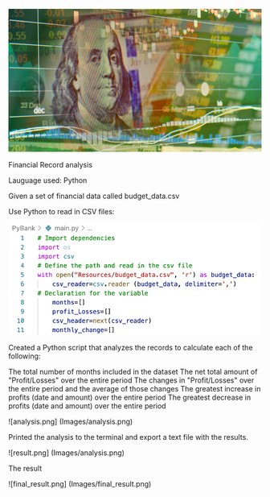 

![revenue-per-lead.png](Images/revenue-per-lead.png)

Financial Record analysis 

Lauguage used: Python 

Given a set of financial data called budget_data.csv

Use Python to read in CSV files:

![readincsv.png](Images/readincsv.png)

Created a Python script that analyzes the records to calculate each of the following:

  The total number of months included in the dataset
  The net total amount of "Profit/Losses" over the entire period
  The changes in "Profit/Losses" over the entire period and the average of those changes
  The greatest increase in profits (date and amount) over the entire period
  The greatest decrease in profits (date and amount) over the entire period

![analysis.png] (Images/analysis.png)

Printed the analysis to the terminal and export a text file with the results.

![result.png] (Images/analysis.png)

The result

![final_result.png] (Images/final_result.png)


